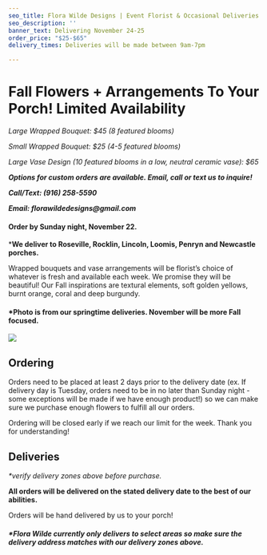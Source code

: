 ```yaml
---
seo_title: Flora Wilde Designs | Event Florist & Occasional Deliveries
seo_description: ''
banner_text: Delivering November 24-25
order_price: "$25-$65"
delivery_times: Deliveries will be made between 9am-7pm

---
```

# 

# Fall Flowers + Arrangements To Your Porch! Limited Availability

_<slot name="banner" />_

_Large Wrapped Bouquet: $45 (8 featured blooms)_

_Small Wrapped Bouquet: $25 (4-5 featured blooms)_

_Large Vase Design (10 featured blooms in a low, neutral ceramic vase): $65_

**_Options for custom orders are available. Email, call or text us to inquire!_**

**_Call/Text: (916) 258-5590_**

**_Email: florawildedesigns@gmail.com_**

#### Order by Sunday night, November 22.

\***We deliver to Roseville, Rocklin, Lincoln, Loomis, Penryn and Newcastle porches.**

Wrapped bouquets and vase arrangements will be florist’s choice of whatever is fresh and available each week. We promise they will be beautiful! Our Fall inspirations are textural elements, soft golden yellows, burnt orange, coral and deep burgundy. 

#### *Photo is from our springtime deliveries. November will be more Fall focused.

<div class="sample-images">

![](/uploads/fw1.jpg)

</div>

## Ordering

Orders need to be placed at least 2 days prior to the delivery date (ex. If delivery day is Tuesday, orders need to be in no later than Sunday night - some exceptions will be made if we have enough product!) so we can make sure we purchase enough flowers to fulfill all our orders.

Ordering will be closed early if we reach our limit for the week. Thank you for understanding!

<slot name="button" />

## Deliveries

_*verify delivery zones above before purchase._

**All orders will be delivered on the stated delivery date to the best of our abilities.**

<slot name="delivery" />

<slot name="button" />

Orders will be hand delivered by us to your porch!

##### ***Flora Wilde currently only delivers to select areas so make sure the delivery address matches with our delivery zones above.**